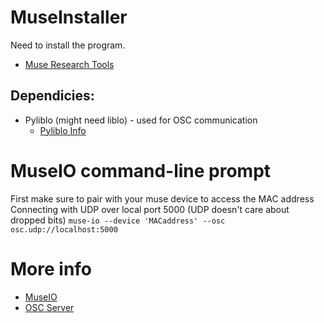 # MuseInstaller
Need to install the program.
- [Muse Research Tools](http://developer.choosemuse.com/research-tools/getting-started)

## Dependicies:
- Pyliblo (might need liblo) - used for OSC communication
  - [Pyliblo Info](http://das.nasophon.de/pyliblo/API.html)

# MuseIO command-line prompt 
First make sure to pair with your muse device to access the MAC address
Connecting with UDP over local port 5000 (UDP doesn't care about dropped bits)
`muse-io --device 'MACaddress' --osc osc.udp://localhost:5000`

# More info
- [MuseIO](http://developer.choosemuse.com/research-tools/museio)
- [OSC Server](http://developer.choosemuse.com/research-tools-example/grabbing-data-from-museio-a-few-simple-examples-of-muse-osc-servers#python)
